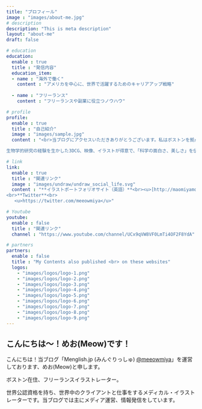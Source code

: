 ```yaml
---
title: "プロフィール"
image : "images/about-me.jpg"
# description
description: "This is meta description"
layout: "about-me"
draft: false

# education
education:
  enable : true
  title : "発信内容"
  education_item:
  - name : "海外で働く"
    content : "アメリカを中心に、世界で活躍するためのキャリアアップ戦略"
    
  - name : "フリーランス"
    content : "フリーランスや副業に役立つノウハウ"

# profile
profile:
  enable : true
  title : "自己紹介"
  image : "images/sample.jpg"
  content : "<br>当ブログにアクセスいただきありがとうございます。私はボストンを拠点にフリーランスイラストレーターをしており、アメリカ、カナダ、日本、ドイツ、中国など世界中から仕事を受注しています。<br><br>大阪出身で、関西の国立大学で生物学を学び、肺がんにおける分子生物学的メカニズムを研究していました。在学中に科学・医療の知識を持ってイラストを描く**メディカル・イラストレーション**に興味を持ち、2014年、渡米。アメリカの大学院にて修士号を取得し、Board of Certification of Medical Illustratorsからメディカルイラストレーターの世界公認資格を取得しています。<br><br>

生物学的研究の経験を生かした3DCG、映像、イラストが得意で、「科学の面白さ、美しさ」を伝えるのが仕事です。学術雑誌の表紙やシェーマ、VCプレゼン資料や教科書イラストなどを手がけています。"

# link
link:
  enable : true
  title : "関連リンク"
  image : "images/undraw/undraw_social_life.svg"
  content : "**イラストポートフォリオサイト（英語）**<br><u>[http://maomiyamoto.com/](http://maomiyamoto.com/)</u><br>
<br>**Twitter**<br>
   <u>https://twitter.com/meeowmiya</u>"

# Youtube
youtube:
  enable : false
  title : "関連リンク"
  channel : "https://www.youtube.com/channel/UCx9qVW8VF0LmTi4OF2F8YdA"

# partners
partners:
  enable : false
  title : "My Contents also published <br> on these websites"
  logos:
    - "images/logos/logo-1.png"
    - "images/logos/logo-2.png"
    - "images/logos/logo-3.png"
    - "images/logos/logo-4.png"
    - "images/logos/logo-5.png"
    - "images/logos/logo-6.png"
    - "images/logos/logo-7.png"
    - "images/logos/logo-8.png"
    - "images/logos/logo-9.png"
---
```


## こんにちは〜！めお(Meow)です！

こんにちは！当ブログ「Menglish.jp (みんぐりっしゅ) <u><a href="https://twitter.com/meeowmiya">@meeowmiya</a></u>」を運営しております、めお(Meow)と申します。

ボストン在住、フリーランスイラストレーター。

世界公認資格を持ち、世界中のクライアントと仕事をするメディカル・イラストレーターです。当ブログでは主にメディア運営、情報発信をしています。